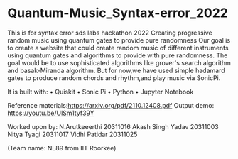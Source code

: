 # Quantum-Music_Syntax-error_2022
This is for syntax error sds labs hackathon 2022
Creating progressive random music using quantum gates to provide pure randomness
Our goal is to create a website that could create random music of different instruments using quantum gates and algorithms
to provide with pure randomness.
The goal would be to use sophisticated algorithms like grover's search algorithm and basak-Miranda algorithm.
But for now,we have used simple hadamard gates to produce random chords and rhythm,and play music via SonicPi.

It is built with:
• Quiskit
• Sonic Pi
• Python
• Jupyter Notebook


Reference materials:https://arxiv.org/pdf/2110.12408.pdf
Output demo: https://youtu.be/UlSm1tyf39Y

Worked upon by:
N.Arutkeeerthi 20311016
Akash Singh Yadav 20311003
Nitya Tyagi 20311017
Vidhi Patidar 20311025


(Team name: NL89 from IIT Roorkee)
